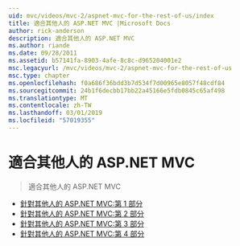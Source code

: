 ```yaml
---
uid: mvc/videos/mvc-2/aspnet-mvc-for-the-rest-of-us/index
title: 適合其他人的 ASP.NET MVC |Microsoft Docs
author: rick-anderson
description: 適合其他人的 ASP.NET MVC
ms.author: riande
ms.date: 09/28/2011
ms.assetid: b57141fa-8903-4afe-8c8c-d965204001e2
msc.legacyurl: /mvc/videos/mvc-2/aspnet-mvc-for-the-rest-of-us
msc.type: chapter
ms.openlocfilehash: f0a686f36bdd3b7d534f7d00965e8057f48cdf84
ms.sourcegitcommit: 24b1f6decbb17bb22a45166e5fdb0845c65af498
ms.translationtype: MT
ms.contentlocale: zh-TW
ms.lasthandoff: 03/01/2019
ms.locfileid: "57019355"
---
```

<a name="aspnet-mvc-for-the-rest-of-us"></a>適合其他人的 ASP.NET MVC
====================
> 適合其他人的 ASP.NET MVC


- [針對其他人的 ASP.NET MVC:第 1 部分](aspnet-mvc-for-the-rest-of-us-part-1.md)
- [針對其他人的 ASP.NET MVC:第 2 部分](aspnet-mvc-for-the-rest-of-us-part-2.md)
- [針對其他人的 ASP.NET MVC:第 3 部分](aspnet-mvc-for-the-rest-of-us-part-3.md)
- [針對其他人的 ASP.NET MVC:第 4 部分](aspnet-mvc-for-the-rest-of-us-part-4.md)
